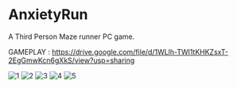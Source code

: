 # AnxietyRun
A Third Person Maze runner PC game.

GAMEPLAY : https://drive.google.com/file/d/1WLlh-TWl1tKHKZsxT-2EgGmwKcn6gXkS/view?usp=sharing


![1](https://user-images.githubusercontent.com/54285200/135925287-487835b3-8b75-460b-b0bc-0c6abecf3dae.png)
![2](https://user-images.githubusercontent.com/54285200/135925294-6f3c290a-9886-44f6-a1e1-f058cc877c92.png)
![3](https://user-images.githubusercontent.com/54285200/135925302-7a445e4f-89eb-4b71-9b46-78b900fe8079.png)
![4](https://user-images.githubusercontent.com/54285200/135925307-883be767-d378-4653-850f-6cedc625d9a3.png)
![5](https://user-images.githubusercontent.com/54285200/135925311-51a8c8c1-3a49-4861-a1b0-6d686025a7ab.png)
